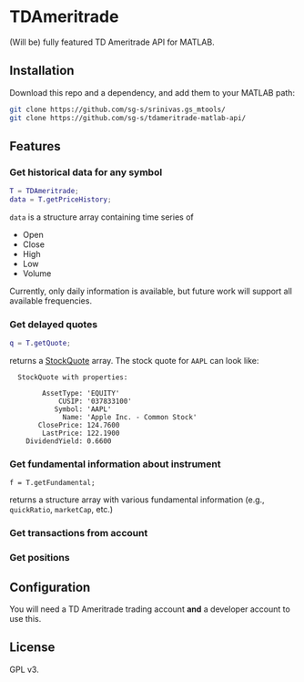 # TDAmeritrade

(Will be) fully featured TD Ameritrade API for MATLAB. 


## Installation

Download this repo and a dependency, and add them to your MATLAB path:


```bash
git clone https://github.com/sg-s/srinivas.gs_mtools/
git clone https://github.com/sg-s/tdameritrade-matlab-api/
```



## Features

### Get historical data for any symbol 

```matlab
T = TDAmeritrade;
data = T.getPriceHistory;
```

`data` is a structure array containing time series of 

- Open
- Close
- High
- Low
- Volume 

Currently, only daily information is available, but future work will support all available frequencies. 

### Get delayed quotes 

```matlab
q = T.getQuote;
```

returns a [StockQuote]() array. The stock quote for `AAPL` can look like:


```
  StockQuote with properties:

        AssetType: 'EQUITY'
            CUSIP: '037833100'
           Symbol: 'AAPL'
             Name: 'Apple Inc. - Common Stock'
       ClosePrice: 124.7600
        LastPrice: 122.1900
    DividendYield: 0.6600
```

### Get fundamental information about instrument 

```
f = T.getFundamental;
```

returns a structure array with various fundamental information (e.g., `quickRatio`, `marketCap`, etc.)

### Get transactions from account 

### Get positions 

## Configuration

You will need a TD Ameritrade trading account **and** a developer account to use this. 

## License  

GPL v3. 